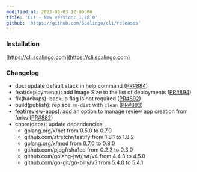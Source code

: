 ```yaml
---
modified_at: 2023-03-03 12:00:00
title: 'CLI - New version: 1.28.0'
github: 'https://github.com/Scalingo/cli/releases'
---
```


### Installation

[https://cli.scalingo.com](https://cli.scalingo.com)

### Changelog

* doc: update default stack in help command ([PR#884](https://github.com/Scalingo/cli/pull/884)) 
* feat(deployments): add Image Size to the list of deployments ([PR#894](https://github.com/Scalingo/cli/pull/894))
* fix(backups): backup flag is not required ([PR#892](https://github.com/Scalingo/cli/pull/892))
* build(publish): replace `rm-dist` with `clean` ([PR#893](https://github.com/Scalingo/cli/pull/893))
* feat(review-apps): add an option to manage review app creation from forks ([PR#882](https://github.com/Scalingo/cli/pull/882))
* chore(deps): update dependencies
  - golang.org/x/net from 0.5.0 to 0.7.0
  - github.com/stretchr/testify from 1.8.1 to 1.8.2
  - golang.org/x/mod from 0.7.0 to 0.8.0
  - github.com/pjbgf/sha1cd from 0.2.3 to 0.3.0
  - github.com/golang-jwt/jwt/v4 from 4.4.3 to 4.5.0
  - github.com/go-git/go-billy/v5 from 5.4.0 to 5.4.1


